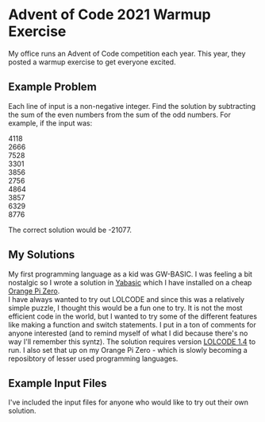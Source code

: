 # Advent of Code 2021 Warmup Exercise 
My office runs an Advent of Code competition each year. This year, they posted a warmup exercise to get everyone excited.

## Example Problem
Each line of input is a non-negative integer. Find the solution by subtracting the sum of the even numbers from the sum of the odd numbers.
For example, if the input was:

4118  
2666  
7528  
3301  
3856  
2756  
4864  
3857  
6329  
8776  

The correct solution would be -21077.

## My Solutions
My first programming language as a kid was GW-BASIC. I was feeling a bit nostalgic so I wrote a solution in [Yabasic](http://2484.de/yabasic/) which I have installed on a cheap [Orange Pi Zero](http://www.orangepi.org/orangepizero/).  
I have always wanted to try out LOLCODE and since this was a relatively simple puzzle, I thought this would be a fun one to try. It is not the most efficient code in the world, but I wanted to try some of the different features like making a function and switch statements. I put in a ton of comments for anyone interested (and to remind myself of what I did because there's no way I'll remember this syntz). The solution requires version [LOLCODE 1.4](https://lolcodepp.github.io/) to run. I also set that up on my Orange Pi Zero - which is slowly becoming a reposibtory of lesser used programming languages.

## Example Input Files
I've included the input files for anyone who would like to try out their own solution.
